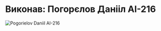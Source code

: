 # Виконав: Погорєлов Данііл АІ-216
![Pogorielov Daniil AI-216](https://user-images.githubusercontent.com/35654488/160078849-c942466f-e477-4691-b4ef-d3e10e302b69.png)
